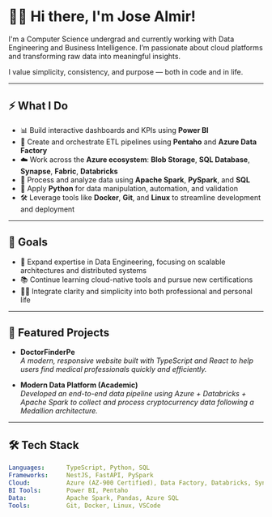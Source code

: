 # 👨‍💻 Hi there, I'm Jose Almir!

I'm a Computer Science undergrad and currently working with Data Engineering and Business Intelligence. I’m passionate about cloud platforms and transforming raw data into meaningful insights.

I value simplicity, consistency, and purpose — both in code and in life.

---

## ⚡ What I Do

- 📊 Build interactive dashboards and KPIs using **Power BI**
- 🔁 Create and orchestrate ETL pipelines using **Pentaho** and **Azure Data Factory**
- ☁️ Work across the **Azure ecosystem**: **Blob Storage**, **SQL Database**, **Synapse**, **Fabric**, **Databricks**
- 🧠 Process and analyze data using **Apache Spark**, **PySpark**, and **SQL**
- 🧪 Apply **Python** for data manipulation, automation, and validation
- 🛠 Leverage tools like **Docker**, **Git**, and **Linux** to streamline development and deployment

---

## 🚀 Goals

- 🎯 Expand expertise in Data Engineering, focusing on scalable architectures and distributed systems
- 📚 Continue learning cloud-native tools and pursue new certifications 
- 🧘‍♂️ Integrate clarity and simplicity into both professional and personal life

---

## 📂 Featured Projects

- **DoctorFinderPe**  
  *A modern, responsive website built with TypeScript and React to help users find medical professionals quickly and efficiently.*

- **Modern Data Platform (Academic)**  
  *Developed an end-to-end data pipeline using Azure + Databricks + Apache Spark to collect and process cryptocurrency data following a Medallion architecture.*

---

## 🛠 Tech Stack

```yaml
Languages:      TypeScript, Python, SQL
Frameworks:     NestJS, FastAPI, PySpark
Cloud:          Azure (AZ-900 Certified), Data Factory, Databricks, Synapse, Fabric
BI Tools:       Power BI, Pentaho
Data:           Apache Spark, Pandas, Azure SQL
Tools:          Git, Docker, Linux, VSCode
